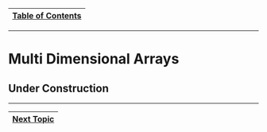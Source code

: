 |[Table of Contents](/00-Table-of-Contents.md)|
|---|

---

# Multi Dimensional Arrays

## Under Construction

---

|[Next Topic](/11_Pointers_Arrays/11_function_pointers.md)|
|---|
